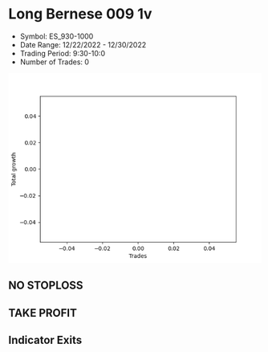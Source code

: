 # Long Bernese 009 1v 
- Symbol: ES_930-1000
- Date Range: 12/22/2022 - 12/30/2022
- Trading Period: 9:30-10:0
- Number of Trades: 0

![Plot](LongBernese0091vES_930-1000.png)
## NO STOPLOSS














## TAKE PROFIT











## Indicator Exits

